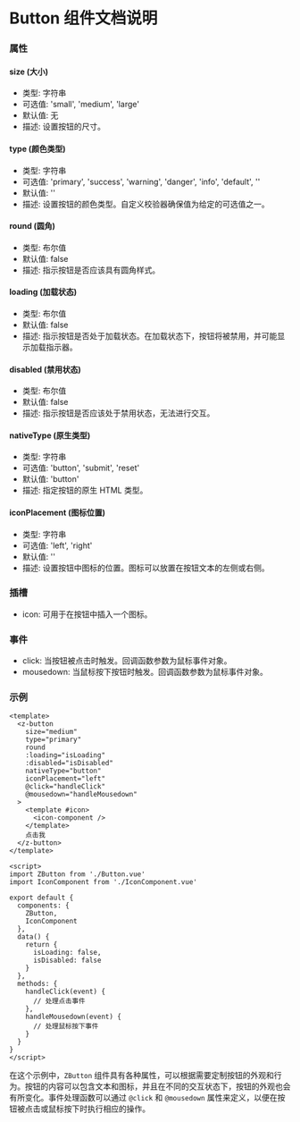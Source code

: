 # Button 组件文档说明

### 属性

#### size (大小)

- 类型: 字符串
- 可选值: 'small', 'medium', 'large'
- 默认值: 无
- 描述: 设置按钮的尺寸。

#### type (颜色类型)

- 类型: 字符串
- 可选值: 'primary', 'success', 'warning', 'danger', 'info', 'default', ''
- 默认值: ''
- 描述: 设置按钮的颜色类型。自定义校验器确保值为给定的可选值之一。

#### round (圆角)

- 类型: 布尔值
- 默认值: false
- 描述: 指示按钮是否应该具有圆角样式。

#### loading (加载状态)

- 类型: 布尔值
- 默认值: false
- 描述: 指示按钮是否处于加载状态。在加载状态下，按钮将被禁用，并可能显示加载指示器。

#### disabled (禁用状态)

- 类型: 布尔值
- 默认值: false
- 描述: 指示按钮是否应该处于禁用状态，无法进行交互。

#### nativeType (原生类型)

- 类型: 字符串
- 可选值: 'button', 'submit', 'reset'
- 默认值: 'button'
- 描述: 指定按钮的原生 HTML 类型。

#### iconPlacement (图标位置)

- 类型: 字符串
- 可选值: 'left', 'right'
- 默认值: ''
- 描述: 设置按钮中图标的位置。图标可以放置在按钮文本的左侧或右侧。

### 插槽

- icon: 可用于在按钮中插入一个图标。

### 事件

- click: 当按钮被点击时触发。回调函数参数为鼠标事件对象。
- mousedown: 当鼠标按下按钮时触发。回调函数参数为鼠标事件对象。

### 示例

```vue
<template>
  <z-button
    size="medium"
    type="primary"
    round
    :loading="isLoading"
    :disabled="isDisabled"
    nativeType="button"
    iconPlacement="left"
    @click="handleClick"
    @mousedown="handleMousedown"
  >
    <template #icon>
      <icon-component />
    </template>
    点击我
  </z-button>
</template>

<script>
import ZButton from './Button.vue'
import IconComponent from './IconComponent.vue'

export default {
  components: {
    ZButton,
    IconComponent
  },
  data() {
    return {
      isLoading: false,
      isDisabled: false
    }
  },
  methods: {
    handleClick(event) {
      // 处理点击事件
    },
    handleMousedown(event) {
      // 处理鼠标按下事件
    }
  }
}
</script>
```

在这个示例中，`ZButton` 组件具有各种属性，可以根据需要定制按钮的外观和行为。按钮的内容可以包含文本和图标，并且在不同的交互状态下，按钮的外观也会有所变化。事件处理函数可以通过 `@click` 和 `@mousedown` 属性来定义，以便在按钮被点击或鼠标按下时执行相应的操作。
